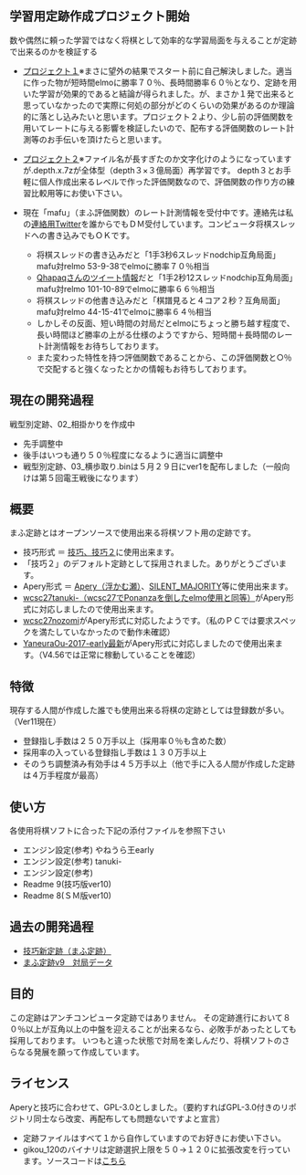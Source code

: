 ﻿## 学習用定跡作成プロジェクト開始
数や偶然に頼った学習ではなく将棋として効率的な学習局面を与えることが定跡で出来るのかを検証する
- [プロジェクト１](https://github.com/mafu-opening-theory/Shogi_opening_theory/releases/tag/v1.0)※まさに望外の結果でスタート前に自己解決しました。適当に作った物が短時間elmoに勝率７０％、長時間勝率６０％となり、定跡を用いた学習が効果的であると結論が得られました。が、まさか１発で出来ると思っていなかったので実際に何処の部分がどのくらいの効果があるのか理論的に落とし込みたいと思います。プロジェクト２より、少し前の評価関数を用いてレートに与える影響を検証したいので、配布する評価関数のレート計測等のお手伝いを頂けたらと思います。
- [プロジェクト２](https://github.com/mafu-opening-theory/Shogi_opening_theory/releases/tag/v2.0)※ファイル名が長すぎたのか文字化けのようになっていますが.depth.x.7zが全体型（depth３×３億局面）再学習です。
depth３とお手軽に個人作成出来るレベルで作った評価関数なので、評価関数の作り方の練習比較用等にお使い下さい。
- 現在「mafu」（まふ評価関数）のレート計測情報を受付中です。連絡先は私の[連絡用Twitter](https://twitter.com/mafu_op_theory)を誰からでもＤＭ受付しています。コンピュータ将棋スレッドへの書き込みでもＯＫです。

	- 将棋スレッドの書き込みだと「1手3秒6スレッドnodchip互角局面」mafu対relmo 53-9-38でelmoに勝率７０％相当
	- [Qhapaqさんのツイート情報](https://twitter.com/Qhapaq_49/status/882934691912851456)だと「1手2秒12スレッドnodchip互角局面」mafu対relmo 101-10-89でelmoに勝率６６％相当
	- 将棋スレッドの他書き込みだと「棋譜見ると４コア２秒？互角局面」mafu対relmo 44-15-41でelmoに勝率６４％相当
	- しかしその反面、短い時間の対局だとelmoにちょっと勝ち越す程度で、長い時間ほど勝率の上がる仕様のようですから、短時間＋長時間のレート計測情報をお待ちしております。
	- また変わった特性を持つ評価関数であることから、この評価関数と○％で交配すると強くなったとかの情報もお待ちしております。

## 現在の開発過程
戦型別定跡、02_相掛かりを作成中
- 先手調整中
- 後手はいつも通り５０％程度になるように適当に調整中
- 戦型別定跡、03_横歩取り.binは５月２９日にver1を配布しました（一般向けは第５回電王戦後になります）

## 概要

まふ定跡とはオープンソースで使用出来る将棋ソフト用の定跡です。

- 技巧形式 ＝ [技巧、技巧２](https://github.com/gikou-official/Gikou/releases)に使用出来ます。
- 「技巧２」のデフォルト定跡として採用されました。ありがとうございます。
- Apery形式 ＝ [Apery（浮かむ瀬）](http://www2.computer-shogi.org/library/)、[SILENT_MAJORITY](https://github.com/Jangja/silent_majority/tree/1.2/bin)等に使用出来ます。
- [wcsc27tanuki-（wcsc27でPonanzaを倒したelmo使用と同等）](https://github.com/nodchip/hakubishin-/releases)がApery形式に対応しましたので使用出来ます。
- [wcsc27nozomi](https://github.com/saihyou/nozomi/releases)がApery形式に対応したようです。（私のＰＣでは要求スペックを満たしていなかったので動作未確認）
- [YaneuraOu-2017-early最新](https://github.com/yaneurao/YaneuraOu/tree/master/exe/2017Early)がApery形式に対応しましたので使用出来ます。（V4.56では正常に稼動していることを確認）

## 特徴

現存する人間が作成した誰でも使用出来る将棋の定跡としては登録数が多い。（Ver11現在）
- 登録指し手数は２５０万手以上（採用率０％も含めた数）
- 採用率の入っている登録指し手数は１３０万手以上
- そのうち調整済み有効手は４５万手以上（他で手に入る人間が作成した定跡は４万手程度が最高）

## 使い方

各使用将棋ソフトに合った下記の添付ファイルを参照下さい
- エンジン設定(参考) やねうら王early
- エンジン設定(参考) tanuki-
- エンジン設定(参考)
- Readme 9(技巧版ver10)
- Readme 8(ＳＭ版ver10)

## 過去の開発過程
- [技巧新定跡（まふ定跡）](http://www.uuunuuun.com/single-post/2016/11/06/%E6%8A%80%E5%B7%A7%E6%96%B0%E5%AE%9A%E8%B7%A1)
- [まふ定跡v9　対局データ](http://www.uuunuuun.com/single-post/2017/02/21/%E3%81%BE%E3%81%B5%E5%AE%9A%E8%B7%A1v9-%E5%AF%BE%E5%B1%80%E3%83%87%E3%83%BC%E3%82%BF)

## 目的

この定跡はアンチコンピュータ定跡ではありません。
その定跡進行において８０％以上が互角以上の中盤を迎えることが出来るなら、必敗手があったとしても採用しております。
いつもと違った状態で対局を楽しんだり、将棋ソフトのさらなる発展を願って作成しています。

## ライセンス

Aperyと技巧に合わせて、GPL-3.0としました。（要約すればGPL-3.0付きのリポジトリ同士なら改変、再配布しても問題ないですよと宣言）
- 定跡ファイルはすべて１から自作していますのでお好きにお使い下さい。
- gikou_120のバイナリは定跡選択上限を５０→１２０に拡張改変を行っています。ソースコードは[こちら](http://www.uuunuuun.com/single-post/2016/11/06/%E6%8A%80%E5%B7%A7%E6%96%B0%E5%AE%9A%E8%B7%A1)
